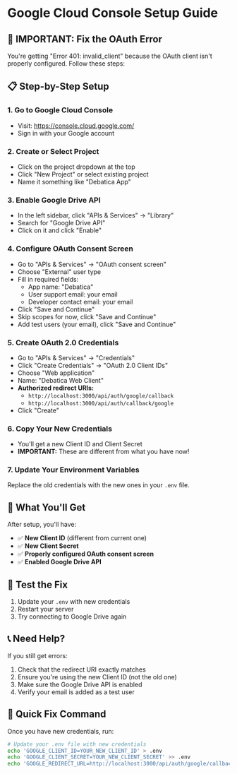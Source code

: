 # Google Cloud Console Setup Guide

## 🚨 **IMPORTANT: Fix the OAuth Error**

You're getting "Error 401: invalid_client" because the OAuth client isn't properly configured. Follow these steps:

## 📋 **Step-by-Step Setup**

### 1. **Go to Google Cloud Console**
- Visit: https://console.cloud.google.com/
- Sign in with your Google account 

### 2. **Create or Select Project**
- Click on the project dropdown at the top
- Click "New Project" or select existing project
- Name it something like "Debatica App"

### 3. **Enable Google Drive API**
- In the left sidebar, click "APIs & Services" → "Library"
- Search for "Google Drive API"
- Click on it and click "Enable"

### 4. **Configure OAuth Consent Screen**
- Go to "APIs & Services" → "OAuth consent screen"
- Choose "External" user type
- Fill in required fields:
  - App name: "Debatica"
  - User support email: your email
  - Developer contact email: your email
- Click "Save and Continue"
- Skip scopes for now, click "Save and Continue"
- Add test users (your email), click "Save and Continue"

### 5. **Create OAuth 2.0 Credentials**
- Go to "APIs & Services" → "Credentials"
- Click "Create Credentials" → "OAuth 2.0 Client IDs"
- Choose "Web application"
- Name: "Debatica Web Client"
- **Authorized redirect URIs:**
  - `http://localhost:3000/api/auth/google/callback`
  - `http://localhost:3000/api/auth/callback/google`
- Click "Create"

### 6. **Copy Your New Credentials**
- You'll get a new Client ID and Client Secret
- **IMPORTANT:** These are different from what you have now!

### 7. **Update Your Environment Variables**
Replace the old credentials with the new ones in your `.env` file.

## 🔑 **What You'll Get**

After setup, you'll have:
- ✅ **New Client ID** (different from current one)
- ✅ **New Client Secret** 
- ✅ **Properly configured OAuth consent screen**
- ✅ **Enabled Google Drive API**

## 🧪 **Test the Fix**

1. Update your `.env` with new credentials
2. Restart your server
3. Try connecting to Google Drive again

## 📞 **Need Help?**

If you still get errors:
1. Check that the redirect URI exactly matches
2. Ensure you're using the new Client ID (not the old one)
3. Make sure the Google Drive API is enabled
4. Verify your email is added as a test user

## 🎯 **Quick Fix Command**

Once you have new credentials, run:
```bash
# Update your .env file with new credentials
echo 'GOOGLE_CLIENT_ID=YOUR_NEW_CLIENT_ID' > .env
echo 'GOOGLE_CLIENT_SECRET=YOUR_NEW_CLIENT_SECRET' >> .env
echo 'GOOGLE_REDIRECT_URL=http://localhost:3000/api/auth/google/callback' >> .env
```
